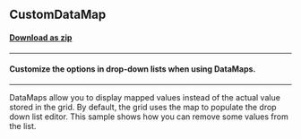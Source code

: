 ## CustomDataMap
#### [Download as zip](https://grapecity.github.io/DownGit/#/home?url=https://github.com/GrapeCity/ComponentOne-WinForms-Samples/tree/master/NetFramework\FlexGrid\VB\CustomDataMap)
____
#### Customize the options in drop-down lists when using DataMaps.
____
DataMaps allow you to display mapped values instead of the actual value stored in the grid. By default, the grid uses the map to populate the drop down list editor. This sample shows how you can remove some values from the list. 